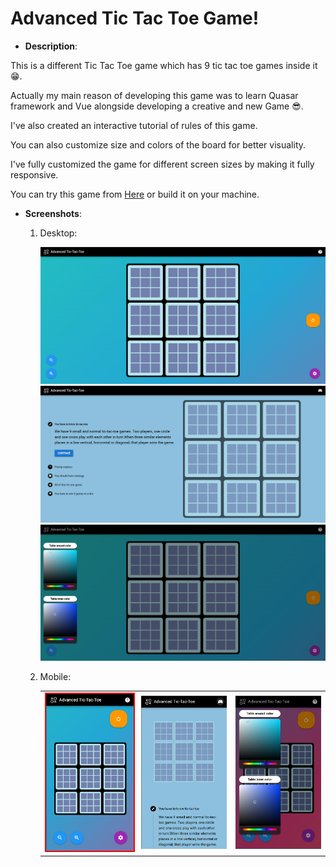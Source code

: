 # Advanced Tic Tac Toe Game!

- **Description**:

This is a different Tic Tac Toe game which has 9 tic tac toe games inside it 😁.

Actually my main reason of developing this game was to learn Quasar framework and Vue alongside developing a creative and new Game 😎.

I've also created an interactive tutorial of rules of this game.

You can also customize size and colors of the board for better visuality.

I've fully customized the game for different screen sizes by making it fully responsive.

You can try this game from <a href="https://adv-xo.vercel.app/" target="_blank">Here</a> or build it on your machine.

- **Screenshots**:

    1. Desktop:

        ![](./Screenshots/1.png)
        ![](./Screenshots/3.png)
        ![](./Screenshots/5.png)

    2. Mobile:

        <table>
            <tr>
                <td><img style="border: 2px solid red;" src="./Screenshots/2.png" alt="Main Game"></td>
                <td><img src="./Screenshots/4.png" alt="Tutorial Page"></td>
                <td><img src="./Screenshots/6.png" alt="Color Picker"></td>
            </tr>
        </table>

        